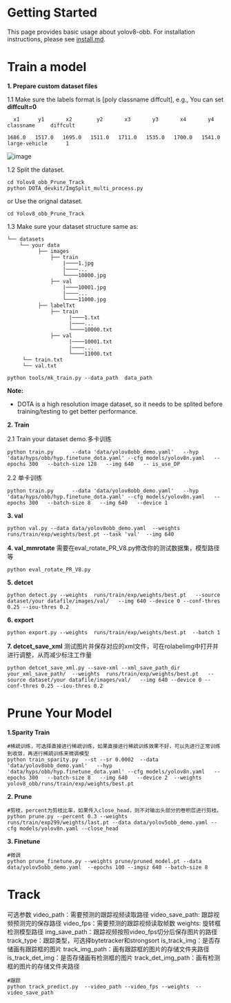 # Getting Started

This page provides basic usage about yolov8-obb. For installation instructions, please see [install.md](./install.md).

# Train a model

**1. Prepare custom dataset files**

1.1 Make sure the labels format is [poly classname diffcult], e.g., You can set **diffcult=0**
```
  x1      y1       x2        y2       x3       y3       x4       y4       classname     diffcult

1686.0   1517.0   1695.0   1511.0   1711.0   1535.0   1700.0   1541.0   large-vehicle      1
```
![image](https://user-images.githubusercontent.com/72599120/159213229-b7c2fc5c-b140-4f10-9af8-2cbc405b0cd3.png)


1.2 Split the dataset. 
```shell
cd Yolov8_obb_Prune_Track
python DOTA_devkit/ImgSplit_multi_process.py
```
or Use the orignal dataset. 
```shell
cd Yolov8_obb_Prune_Track
```

1.3 Make sure your dataset structure same as:
```
└── datasets
    └── your data
          ├── images
              ├── train
                  |────1.jpg
                  |────...
                  └────10000.jpg
              ├── val
                  |────10001.jpg
                  |────...
                  └────11000.jpg
          ├── labelTxt
              ├── train
                    |────1.txt
                    |────...
                    └────10000.txt
              ├── val
                    |────10001.txt
                    |────...
                    └────11000.txt
     └── train.txt
     └── val.txt
```

```shell
python tools/mk_train.py --data_path  data_path
```

**Note:**
* DOTA is a high resolution image dataset, so it needs to be splited before training/testing to get better performance.

**2. Train**

2.1 Train your dataset demo.多卡训练
```shell
python train.py      --data 'data/yolov8obb_demo.yaml'   --hyp 'data/hyps/obb/hyp.finetune_dota.yaml' --cfg models/yolov8n.yaml   --epochs 300   --batch-size 128   --img 640   -- is_use_DP  
```

2.2 单卡训练

```shell
python train.py      --data 'data/yolov8obb_demo.yaml'   --hyp 'data/hyps/obb/hyp.finetune_dota.yaml' --cfg models/yolov8n.yaml   --epochs 300   --batch-size 8   --img 640   --device 1
```

**3. val**
```shell
python val.py --data data/yolov8obb_demo.yaml  --weights runs/train/exp/weights/best.pt --task 'val'  --img 640

```

**4. val_mmrotate**
需要在eval_rotate_PR_V8.py修改你的测试数据集，模型路径等
```shell
python eval_rotate_PR_V8.py 
```


**5. detcet**
```shell
python detect.py --weights  runs/train/exp/weights/best.pt   --source dataset/your datafile/images/val/   --img 640 --device 0 --conf-thres 0.25 --iou-thres 0.2 
```
**6. export**
```shell
python export.py --weights  runs/train/exp/weights/best.pt  --batch 1
```

**7. detcet_save_xml**
测试图片并保存对应的xml文件，可在rolabelimg中打开并进行调整，从而减少标注工作量
```shell
python detcet_save_xml.py --save-xml --xml_save_path_dir your_xml_save_path/  --weights  runs/train/exp/weights/best.pt   --source dataset/your datafile/images/val/   --img 640 --device 0 --conf-thres 0.25 --iou-thres 0.2 
```

# Prune Your Model
**1.Sparity Train**
```shell
#稀疏训练，可选择直接进行稀疏训练，如果直接进行稀疏训练效果不好，可以先进行正常训练到收敛，再进行稀疏训练来微调模型
python train_sparity.py  --st --sr 0.0002  --data 'data/yolov8obb_demo.yaml'   --hyp 'data/hyps/obb/hyp.finetune_dota.yaml' --cfg models/yolov8n.yaml   --epochs 300   --batch-size 8   --img 640   --device 2  --weights yolov8_obb/runs/train/exp/weights/best.pt
```
**2. Prune**
```shell
#剪枝，percent为剪枝比率，如果传入close_head，则不对输出头部分的卷积层进行剪枝。
python prune.py --percent 0.3 --weights runs/train/exp299/weights/last.pt --data data/yolov5obb_demo.yaml --cfg models/yolov8n.yaml --close_head
```
**3. Finetune**
```shell
#微调
python prune_finetune.py --weights prune/pruned_model.pt --data data/yolov5obb_demo.yaml  --epochs 100 --imgsz 640 --batch-size 8
```

# Track
可选参数
video_path：需要预测的跟踪视频读取路径
video_save_path: 跟踪视频预测完的保存路径
video_fps：需要预测的跟踪视频读取帧数
weights: 旋转框检测模型路径
img_save_path：跟踪视频按照video_fps切分后保存图片的路径
track_type：跟踪类型，可选择bytetracker和strongsort
is_track_img：是否存储画有跟踪框的图片
track_img_path：画有跟踪框的图片的存储文件夹路径
is_track_det_img：是否存储画有检测框的图片
track_det_img_path：画有检测框的图片的存储文件夹路径
```shell
#跟踪
python track_predict.py  --video_path --video_fps --weights  --video_save_path
```
